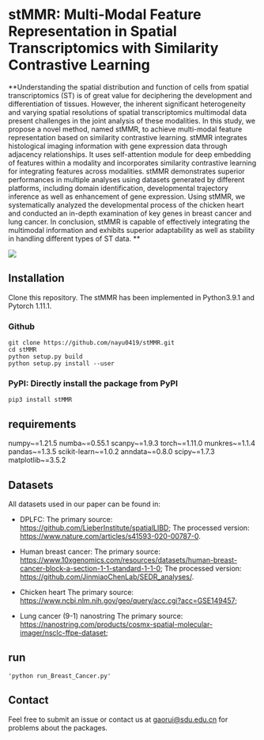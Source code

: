 # stMMR: Multi-Modal Feature Representation in Spatial Transcriptomics with Similarity Contrastive Learning


**Understanding the spatial distribution and function of cells from spatial transcriptomics (ST) is of great value for deciphering the development and differentiation of tissues. However, the inherent significant heterogeneity and varying spatial resolutions of spatial transcriptomics multimodal data present challenges in the joint analysis of these modalities. In this study, we propose a novel method, named stMMR, to achieve multi-modal feature representation based on similarity contrastive learning. stMMR integrates histological imaging information with gene expression data through adjacency relationships. It uses self-attention module for deep embedding of features within a modality and incorporates similarity contrastive learning for integrating features across modalities. stMMR demonstrates superior performances in multiple analyses using datasets generated by different platforms, including domain identification, developmental trajectory inference as well as enhancement of gene expression. Using stMMR, we systematically analyzed the developmental process of the chicken heart and conducted an in-depth examination of key genes in breast cancer and lung cancer. In conclusion, stMMR is capable of effectively integrating the multimodal information and exhibits superior adaptability as well as stability in handling different types of ST data. **


![](https://github.com/nayu0419/stMMR/blob/main/overview.png)

## Installation

Clone this repository. The stMMR has been implemented in Python3.9.1 and Pytorch 1.11.1.
### Github
```
git clone https://github.com/nayu0419/stMMR.git
cd stMMR
python setup.py build
python setup.py install --user
```
### PyPI: Directly install the package from PyPI
```
pip3 install stMMR
```


## requirements
numpy~=1.21.5
numba~=0.55.1
scanpy~=1.9.3
torch~=1.11.0
munkres~=1.1.4
pandas~=1.3.5
scikit-learn~=1.0.2
anndata~=0.8.0
scipy~=1.7.3
matplotlib~=3.5.2

## Datasets
All datasets used in our paper can be found in:

* DPLFC: 
The primary source: https://github.com/LieberInstitute/spatialLIBD; 
The processed version: https://www.nature.com/articles/s41593-020-00787-0.

* Human breast cancer: 
The primary source: https://www.10xgenomics.com/resources/datasets/human-breast-cancer-block-a-section-1-1-standard-1-1-0; 
The processed version: https://github.com/JinmiaoChenLab/SEDR_analyses/.

* Chicken heart
The primary source: https://www.ncbi.nlm.nih.gov/geo/query/acc.cgi?acc=GSE149457;

* Lung cancer (9-1) nanostring
The primary source: https://nanostring.com/products/cosmx-spatial-molecular-imager/nsclc-ffpe-dataset;


## run

```
'python run_Breast_Cancer.py'
```

## Contact
Feel free to submit an issue or contact us at gaorui@sdu.edu.cn for problems about the packages.


